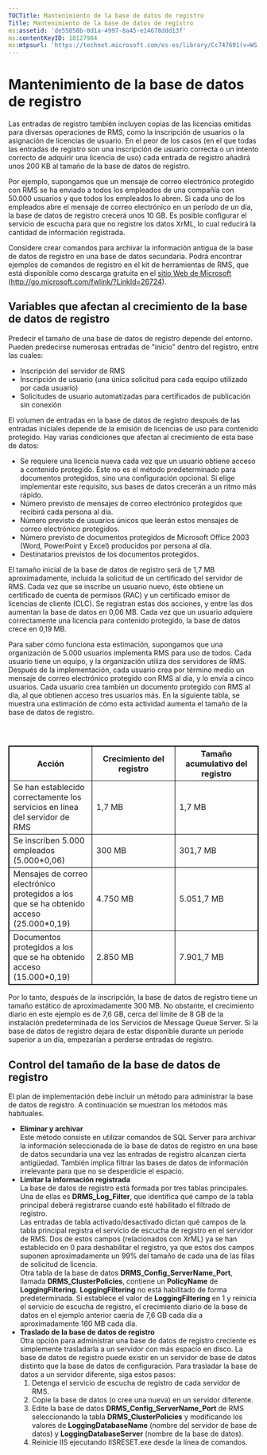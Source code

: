 ```yaml
---
TOCTitle: Mantenimiento de la base de datos de registro
Title: Mantenimiento de la base de datos de registro
ms:assetid: 'de55058b-0d1a-4997-8a45-e14678ddd13f'
ms:contentKeyID: 18127984
ms:mtpsurl: 'https://technet.microsoft.com/es-es/library/Cc747691(v=WS.10)'
---
```


Mantenimiento de la base de datos de registro
=============================================

Las entradas de registro también incluyen copias de las licencias emitidas para diversas operaciones de RMS, como la inscripción de usuarios o la asignación de licencias de usuario. En el peor de los casos (en el que todas las entradas de registro son una inscripción de usuario correcta o un intento correcto de adquirir una licencia de uso) cada entrada de registro añadirá unos 200 KB al tamaño de la base de datos de registro.

Por ejemplo, supongamos que un mensaje de correo electrónico protegido con RMS se ha enviado a todos los empleados de una compañía con 50.000 usuarios y que todos los empleados lo abren. Si cada uno de los empleados abre el mensaje de correo electrónico en un período de un día, la base de datos de registro crecerá unos 10 GB. Es posible configurar el servicio de escucha para que no registre los datos XrML, lo cual reducirá la cantidad de información registrada.

Considere crear comandos para archivar la información antigua de la base de datos de registro en una base de datos secundaria. Podrá encontrar ejemplos de comandos de registro en el kit de herramientas de RMS, que está disponible como descarga gratuita en el [sitio Web de Microsoft](http://go.microsoft.com/fwlink/?linkid=26724) (http://go.microsoft.com/fwlink/?LinkId=26724).

Variables que afectan al crecimiento de la base de datos de registro
--------------------------------------------------------------------

Predecir el tamaño de una base de datos de registro depende del entorno. Pueden predecirse numerosas entradas de "inicio" dentro del registro, entre las cuales:

-   Inscripción del servidor de RMS
-   Inscripción de usuario (una única solicitud para cada equipo utilizado por cada usuario)
-   Solicitudes de usuario automatizadas para certificados de publicación sin conexión

El volumen de entradas en la base de datos de registro después de las entradas iniciales depende de la emisión de licencias de uso para contenido protegido. Hay varias condiciones que afectan al crecimiento de esta base de datos:

-   Se requiere una licencia nueva cada vez que un usuario obtiene acceso a contenido protegido. Este no es el método predeterminado para documentos protegidos, sino una configuración opcional. Si elige implementar este requisito, sus bases de datos crecerán a un ritmo más rápido.
-   Número previsto de mensajes de correo electrónico protegidos que recibirá cada persona al día.
-   Número previsto de usuarios únicos que leerán estos mensajes de correo electrónico protegidos.
-   Número previsto de documentos protegidos de Microsoft Office 2003 (Word, PowerPoint y Excel) producidos por persona al día.
-   Destinatarios previstos de los documentos protegidos.

El tamaño inicial de la base de datos de registro será de 1,7 MB aproximadamente, incluida la solicitud de un certificado del servidor de RMS. Cada vez que se inscribe un usuario nuevo, éste obtiene un certificado de cuenta de permisos (RAC) y un certificado emisor de licencias de cliente (CLC). Se registran estas dos acciones, y entre las dos aumentan la base de datos en 0,06 MB. Cada vez que un usuario adquiere correctamente una licencia para contenido protegido, la base de datos crece en 0,19 MB.

Para saber cómo funciona esta estimación, supongamos que una organización de 5.000 usuarios implementa RMS para uso de todos. Cada usuario tiene un equipo, y la organización utiliza dos servidores de RMS. Después de la implementación, cada usuario crea por término medio un mensaje de correo electrónico protegido con RMS al día, y lo envía a cinco usuarios. Cada usuario crea también un documento protegido con RMS al día, al que obtienen acceso tres usuarios más. En la siguiente tabla, se muestra una estimación de cómo esta actividad aumenta el tamaño de la base de datos de registro.

###  

 
<p> </p>
<table style="border:1px solid black;">
<colgroup>
<col width="33%" />
<col width="33%" />
<col width="33%" />
</colgroup>
<thead>
<tr class="header">
<th style="border:1px solid black;" >Acción</th>
<th style="border:1px solid black;" >Crecimiento del registro</th>
<th style="border:1px solid black;" >Tamaño acumulativo del registro</th>
</tr>
</thead>
<tbody>
<tr class="odd">
<td style="border:1px solid black;">Se han establecido correctamente los servicios en línea del servidor de RMS</td>
<td style="border:1px solid black;">1,7 MB</td>
<td style="border:1px solid black;">1,7 MB</td>
</tr>
<tr class="even">
<td style="border:1px solid black;">Se inscriben 5.000 empleados (5.000*0,06)</td>
<td style="border:1px solid black;">300 MB</td>
<td style="border:1px solid black;">301,7 MB</td>
</tr>
<tr class="odd">
<td style="border:1px solid black;">Mensajes de correo electrónico protegidos a los que se ha obtenido acceso (25.000*0,19)</td>
<td style="border:1px solid black;">4.750 MB</td>
<td style="border:1px solid black;">5.051,7 MB</td>
</tr>
<tr class="even">
<td style="border:1px solid black;">Documentos protegidos a los que se ha obtenido acceso (15.000*0,19)</td>
<td style="border:1px solid black;">2.850 MB</td>
<td style="border:1px solid black;">7.901,7 MB</td>
</tr>
</tbody>
</table>
  
Por lo tanto, después de la inscripción, la base de datos de registro tiene un tamaño estático de aproximadamente 300 MB. No obstante, el crecimiento diario en este ejemplo es de 7,6 GB, cerca del límite de 8 GB de la instalación predeterminada de los Servicios de Message Queue Server. Si la base de datos de registro dejara de estar disponible durante un periodo superior a un día, empezarían a perderse entradas de registro.
  
Control del tamaño de la base de datos de registro  
--------------------------------------------------
  
El plan de implementación debe incluir un método para administrar la base de datos de registro. A continuación se muestran los métodos más habituales.
  
-   **Eliminar y archivar**  
    Este método consiste en utilizar comandos de SQL Server para archivar la información seleccionada de la base de datos de registro en una base de datos secundaria una vez las entradas de registro alcanzan cierta antigüedad. También implica filtrar las bases de datos de información irrelevante para que no se desperdicie el espacio.  
-   **Limitar la información registrada**  
    La base de datos de registro está formada por tres tablas principales. Una de ellas es **DRMS\_Log\_Filter**, que identifica qué campo de la tabla principal deberá registrarse cuando esté habilitado el filtrado de registro.  
    Las entradas de tabla activado/desactivado dictan qué campos de la tabla principal registra el servicio de escucha de registro en el servidor de RMS. Dos de estos campos (relacionados con XrML) ya se han establecido en 0 para deshabilitar el registro, ya que estos dos campos suponen aproximadamente un 99% del tamaño de cada una de las filas de solicitud de licencia.  
    Otra tabla de la base de datos **DRMS\_Config\_ServerName\_Port**, llamada **DRMS\_ClusterPolicies**, contiene un **PolicyName** de **LoggingFiltering**. **LoggingFiltering** no está habilitado de forma predeterminada. Si establece el valor de **LoggingFiltering** en 1 y reinicia el servicio de escucha de registro, el crecimiento diario de la base de datos en el ejemplo anterior caería de 7,6 GB cada día a aproximadamente 160 MB cada día.  
-   **Traslado de la base de datos de registro**  
    Otra opción para administrar una base de datos de registro creciente es simplemente trasladarla a un servidor con más espacio en disco. La base de datos de registro puede existir en un servidor de base de datos distinto que la base de datos de configuración. Para trasladar la base de datos a un servidor diferente, siga estos pasos:  
    1.  Detenga el servicio de escucha de registro de cada servidor de RMS.  
    2.  Copie la base de datos (o cree una nueva) en un servidor diferente.  
    3.  Edite la base de datos **DRMS\_Config\_ServerName\_Port** de RMS seleccionando la tabla **DRMS\_ClusterPolicies** y modificando los valores de **LoggingDatabaseName** (nombre del servidor de base de datos) y **LoggingDatabaseServer** (nombre de la base de datos).  
    4.  Reinicie IIS ejecutando IISRESET.exe desde la línea de comandos.
